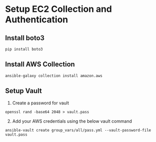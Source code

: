 # Setup EC2 Collection and Authentication
## Install boto3
```
pip install boto3
```
## Install AWS Collection
```
ansible-galaxy collection install amazon.aws
```
## Setup Vault
1) Create a password for vault
```
openssl rand -base64 2048 > vault.pass
```
2) Add your AWS credentials using the below vault command
```
ansible-vault create group_vars/all/pass.yml --vault-password-file vault.pass
```

